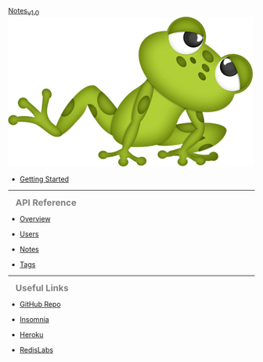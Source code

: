 <!-- 
  This link will only work with GitHub pages, localhost will fail.
  /notes-docs-v1.0/ - must end with / or preload will look for an MD file 
-->
<a href="/notes-docs-v1.0/main.md">
  <div id="notesTitle">Notes<sub style="font-size:small;">v1.0</sub></div>
  <img id="notesLogo" src="assets/frog.png">
</a>

<!-- IMPORTANT NOTES -->

<!-- The lines below must be double spaced for the collapsing menu behavior -->

<!-- Menu lines need to be indented 1 tab. This makes them highlight when click on from another menu line -->

<!-- If you have a link to the homepage in the sidebar and want it to be shown as active when accessing the root url, make sure to update your sidebar accordingly: [](/)-->

  - [Getting Started](/)

---

<div style="margin-left:15px;;font-size:large;color:gray;font-weight:bold;">API Reference</div>


  - [Overview](APIs/overview.md)


  - [Users](APIs/users.md)


  - [Notes](APIs/notes.md)


  - [Tags](APIs/tags.md)
  
---

<div style="margin-left:15px;;font-size:large;color:gray;font-weight:bold;">Useful Links</div>

- [GitHub Repo](https://github.com/wkande/notes)

- [Insomnia](https://insomnia.rest)

- [Heroku](https://www.heroku.com)

- [RedisLabs](https://redislabs.com)
